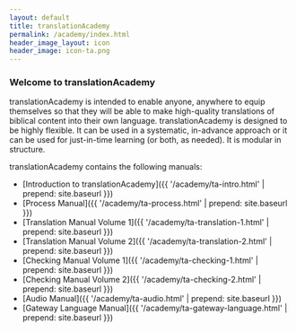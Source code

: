 ```yaml
---
layout: default
title: translationAcademy
permalink: /academy/index.html
header_image_layout: icon
header_image: icon-ta.png
---
```


### Welcome to translationAcademy

translationAcademy is intended to enable anyone, anywhere to equip themselves so that they will be able to make high-quality translations of biblical content into their own language. translationAcademy is designed to be highly flexible. It can be used in a systematic, in-advance approach or it can be used for just-in-time learning (or both, as needed). It is modular in structure. 

translationAcademy contains the following manuals:

  * [Introduction to translationAcademy]({{ '/academy/ta-intro.html' | prepend: site.baseurl }})
  * [Process Manual]({{ '/academy/ta-process.html' | prepend: site.baseurl }})
  * [Translation Manual Volume 1]({{ '/academy/ta-translation-1.html' | prepend: site.baseurl }})
  * [Translation Manual Volume 2]({{ '/academy/ta-translation-2.html' | prepend: site.baseurl }})
  * [Checking Manual Volume 1]({{ '/academy/ta-checking-1.html' | prepend: site.baseurl }})
  * [Checking Manual Volume 2]({{ '/academy/ta-checking-2.html' | prepend: site.baseurl }})
  * [Audio Manual]({{ '/academy/ta-audio.html' | prepend: site.baseurl }})
  * [Gateway Language Manual]({{ '/academy/ta-gateway-language.html' | prepend: site.baseurl }})

